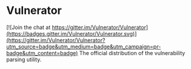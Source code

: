 ﻿# Vulnerator

[![Join the chat at https://gitter.im/Vulnerator/Vulnerator](https://badges.gitter.im/Vulnerator/Vulnerator.svg)](https://gitter.im/Vulnerator/Vulnerator?utm_source=badge&utm_medium=badge&utm_campaign=pr-badge&utm_content=badge)
The official distribution of the vulnerability parsing utility.